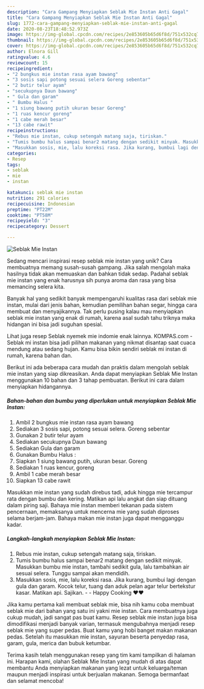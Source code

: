 ```yaml
---
description: "Cara Gampang Menyiapkan Seblak Mie Instan Anti Gagal"
title: "Cara Gampang Menyiapkan Seblak Mie Instan Anti Gagal"
slug: 1772-cara-gampang-menyiapkan-seblak-mie-instan-anti-gagal
date: 2020-08-23T18:48:52.973Z
image: https://img-global.cpcdn.com/recipes/2e853605b65d6f8d/751x532cq70/seblak-mie-instan-foto-resep-utama.jpg
thumbnail: https://img-global.cpcdn.com/recipes/2e853605b65d6f8d/751x532cq70/seblak-mie-instan-foto-resep-utama.jpg
cover: https://img-global.cpcdn.com/recipes/2e853605b65d6f8d/751x532cq70/seblak-mie-instan-foto-resep-utama.jpg
author: Elnora Gill
ratingvalue: 4.6
reviewcount: 15
recipeingredient:
- "2 bungkus mie instan rasa ayam bawang"
- "3 sosis sapi potong sesuai selera Goreng sebentar"
- "2 butir telur ayam"
- "secukupnya Daun bawang"
- " Gula dan garam"
- " Bumbu Halus "
- "1 siung bawang putih ukuran besar Goreng"
- "1 ruas kencur goreng"
- "1 cabe merah besar"
- "13 cabe rawit"
recipeinstructions:
- "Rebus mie instan, cukup setengah matang saja, tiriskan."
- "Tumis bumbu halus sampai benar2 matang dengan sedikit minyak. Masukkan bumbu mie instan, tambahi sedikit gula, lalu tambahkan air sesuai selera. Tunggu sampai akan mendidih."
- "Masukkan sosis, mie, lalu koreksi rasa. Jika kurang, bumbui lagi dengan gula dan garam. Kocok telur, tuang dan aduk pelan agar telur bertekstur kasar. Matikan api. Sajikan.  Happy Cooking ❤❤"
categories:
- Resep
tags:
- seblak
- mie
- instan

katakunci: seblak mie instan 
nutrition: 291 calories
recipecuisine: Indonesian
preptime: "PT22M"
cooktime: "PT58M"
recipeyield: "3"
recipecategory: Dessert

---
```



![Seblak Mie Instan](https://img-global.cpcdn.com/recipes/2e853605b65d6f8d/751x532cq70/seblak-mie-instan-foto-resep-utama.jpg)

Sedang mencari inspirasi resep seblak mie instan yang unik? Cara membuatnya memang susah-susah gampang. Jika salah mengolah maka hasilnya tidak akan memuaskan dan bahkan tidak sedap. Padahal seblak mie instan yang enak harusnya sih punya aroma dan rasa yang bisa memancing selera kita.

Banyak hal yang sedikit banyak mempengaruhi kualitas rasa dari seblak mie instan, mulai dari jenis bahan, kemudian pemilihan bahan segar, hingga cara membuat dan menyajikannya. Tak perlu pusing kalau mau menyiapkan seblak mie instan yang enak di rumah, karena asal sudah tahu triknya maka hidangan ini bisa jadi suguhan spesial.

Lihat juga resep Seblak nyemek mie indomie enak lainnya. KOMPAS.com - Seblak mi instan bisa jadi pilihan makanan yang nikmat disantap saat cuaca mendung atau sedang hujan. Kamu bisa bikin sendiri seblak mi instan di rumah, karena bahan dan.


Berikut ini ada beberapa cara mudah dan praktis dalam mengolah seblak mie instan yang siap dikreasikan. Anda dapat menyiapkan Seblak Mie Instan menggunakan 10 bahan dan 3 tahap pembuatan. Berikut ini cara dalam menyiapkan hidangannya.

<!--inarticleads1-->

##### Bahan-bahan dan bumbu yang diperlukan untuk menyiapkan Seblak Mie Instan:

1. Ambil 2 bungkus mie instan rasa ayam bawang
1. Sediakan 3 sosis sapi, potong sesuai selera. Goreng sebentar
1. Gunakan 2 butir telur ayam
1. Sediakan secukupnya Daun bawang
1. Sediakan  Gula dan garam
1. Gunakan  Bumbu Halus :
1. Siapkan 1 siung bawang putih, ukuran besar. Goreng
1. Sediakan 1 ruas kencur, goreng
1. Ambil 1 cabe merah besar
1. Siapkan 13 cabe rawit


Masukkan mie instan yang sudah direbus tadi, aduk hingga mie tercampur rata dengan bumbu dan kering. Matikan api lalu angkat dan siap dituang dalam piring saji. Bahaya mie instan memberi tekanan pada sistem pencernaan, memaksanya untuk mencerna mie yang sudah diproses selama berjam-jam. Bahaya makan mie instan juga dapat mengganggu kadar. 

<!--inarticleads2-->

##### Langkah-langkah menyiapkan Seblak Mie Instan:

1. Rebus mie instan, cukup setengah matang saja, tiriskan.
1. Tumis bumbu halus sampai benar2 matang dengan sedikit minyak. Masukkan bumbu mie instan, tambahi sedikit gula, lalu tambahkan air sesuai selera. Tunggu sampai akan mendidih.
1. Masukkan sosis, mie, lalu koreksi rasa. Jika kurang, bumbui lagi dengan gula dan garam. Kocok telur, tuang dan aduk pelan agar telur bertekstur kasar. Matikan api. Sajikan. -  - Happy Cooking ❤❤


Jika kamu pertama kali membuat seblak mie, bisa nih kamu coba membuat seblak mie dari bahan yang satu ini yakni mie instan. Cara membuatnya juga cukup mudah, jadi sangat pas buat kamu. Resep seblak mie instan juga bisa dimodifikasi menjadi banyak varian, termasuk mengubahnya menjadi resep seblak mie yang super pedas. Buat kamu yang hobi banget makan makanan pedas. Setelah itu masukkan mie instan, sayuran beserta penyedap rasa, garam, gula, merica dan bubuk ketumbar. 

Terima kasih telah menggunakan resep yang tim kami tampilkan di halaman ini. Harapan kami, olahan Seblak Mie Instan yang mudah di atas dapat membantu Anda menyiapkan makanan yang lezat untuk keluarga/teman maupun menjadi inspirasi untuk berjualan makanan. Semoga bermanfaat dan selamat mencoba!
